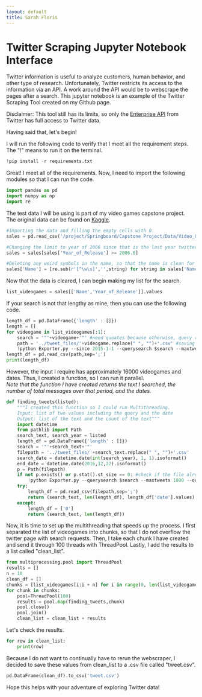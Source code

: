 ```yaml
---
layout: default
title: Sarah Floris 
---
```



# Twitter Scraping Jupyter Notebook Interface

Twitter information is useful to analyze customers, human behavior, and other type of research. Unfortunately, Twitter restricts its access to the information via an API. A work around the API would be to webscrape the pages after a search. This jupyter notebook is an example of the Twitter Scraping Tool created on my Github page.  

Disclaimer: This tool still has its limits, so only the <a href="https://developer.twitter.com/en/docs/tutorials/twitters-enterprise-api-suite" target="_blank">Enterprise API</a> from Twitter has full access to Twitter data.

Having said that, let's begin!  

I will run the following code to verify that I meet all the requirement steps. The "!" means to run it on the terminal.


```python
!pip install -r requirements.txt
```

Great! I meet all of the requirements. Now, I need to import the following modules so that I can run the code. 


```python
import pandas as pd
import numpy as np
import re
```

The test data I will be using is part of my video games capstone project. The original data can be found on <a href="https://www.kaggle.com/rush4ratio/video-game-sales-with-ratings" target="_blank">Kaggle</a>.


```python
#Importing the data and filling the empty cells with 0.
sales = pd.read_csv('/project/Springboard/Capstone Project/Data/Video_Games_Sales_as_at_22_Dec_2016 2.csv').fillna(value=0.0)

#Changing the limit to year of 2006 since that is the last year twitter has data
sales = sales[sales['Year_of_Release'] >= 2006.0]

#Deleting any weird symbols in the name, so that the name is clean for twitter search
sales['Name'] = [re.sub(r'[^\w\s]','',string) for string in sales['Name']] 
```

Now that the data is cleared, I can begin making my list for the search.


```python
list_videogames = sales[['Name','Year_of_Release']].values
```

If your search is not that lengthy as mine, then you can use the following code.


```python
length_df = pd.DataFrame({'length' : []})
length = []
for videogame in list_videogames[:1]: 
    search = '"'+videogame+'"' #need quoates because otherwise, query read as individual words or "include some of these words"
    path = '../tweet_files/'+videogame.replace(" ", "")+'.csv' #saving it to this file
    !python Exporter.py --since 2015-1-1 --querysearch $search --maxtweets 5000 --output $path
length_df = pd.read_csv(path,sep=';')
print(length_df)
```

However, the input I require has approximately 16000 videogames and dates. Thus, I created a function, so I can run it parallel. <br> <em> Note that the function I have created returns the text I searched, the number of total messages over that period, and the dates. </em>


```python
def finding_tweets(listed):
    """I created this function so I could run Multithreading.
    Input: list of two values including the query and the date
    Output: list of the text and the count of the text"""
    import datetime
    from pathlib import Path
    search_text, search_year = listed
    length_df = pd.DataFrame({'length' : []})
    search = '"'+search_text+'"'
    filepath = '../tweet_files/'+search_text.replace(" ", "")+'.csv'
    search_date = datetime.date(int(search_year), 1, 1).isoformat()
    end_date = datetime.date(2016,12,22).isoformat()
    p = Path(filepath)
    if not p.exists() or p.stat().st_size == 0: #check if the file already exists or if its empty
        !python Exporter.py --querysearch $search --maxtweets 1000 --output $filepath
    try:
        length_df = pd.read_csv(filepath,sep=';')
        return (search_text, len(length_df), length_df['date'].values)
    except:
        length_df = ['0']
        return (search_text, len(length_df))
```

Now, it is time to set up the multithreading that speeds up the process. I first separated the list of videogames into chunks, so that I do not overflow the twitter page with search requests. Then, I take each chunk I have created and send it through 100 threads with ThreadPool. Lastly, I add the results to a list called "clean_list".


```python
from multiprocessing.pool import ThreadPool
results = []
n = 10
clean_df = []
chunks = [list_videogames[i:i + n] for i in range(0, len(list_videogames), n)]
for chunk in chunks:
    pool=ThreadPool(100)
    results = pool.map(finding_tweets,chunk)
    pool.close()
    pool.join()
    clean_list = clean_list + results
```

Let's check the results. 


```python
for row in clean_list:
    print(row)
```

Because I do not want to continually have to rerun the webscraper, I decided to save these values from clean_list to a  .csv file called "tweet.csv". 


```python
pd.DataFrame(clean_df).to_csv('tweet.csv') 
```

Hope this helps with your adventure of exploring Twitter data! 












































